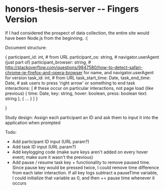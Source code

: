 # honors-thesis-server -- Fingers Version

If I had considered the prospect of data collection, the entire site would have been Node.js from the beginning. :(

Document structure:

{
	participant_id: int, # from URL
	participant_os: string, # navigator.userAgent (just part of)
	participant_browser: string, # http://stackoverflow.com/questions/9847580/how-to-detect-safari-chrome-ie-firefox-and-opera-browser for name, and navigator.userAgent for version
	task_id: int, # from URL
	task_start_time: Date,
	task_end_time: Date, # ask users to press 'right arrow' or something to end task
	interactions: [ # these occur on particular interactions, not page load (like previous)
		{
			time: Date,
			key: string,
			hover: boolean,
			press: boolean
			text: string
		},
		{
			...
		}
	]
}

}

Study design: Assign each participant an ID and ask them to input it into the application when prompted


Todo:

* Add participant ID input (URL param?)
* Add task ID input (URL param?)
* Add keylogging code (make sure keys aren't added on every hover event; make sure it wasn't the previous)
* Add pause / resume task key + functionality to remove paused time. Since pause key would be pressed twice, I could remove time difference from each later interaction. If all key logs subtract a pauseTime variable, I could initialize that variable as 0, and then += pause time whenever it occurs

